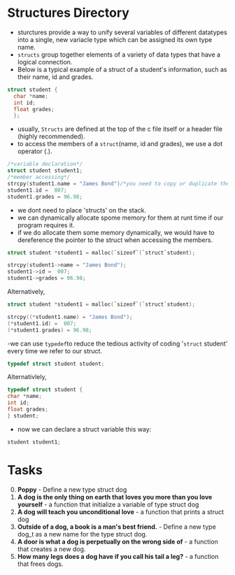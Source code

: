 # Structures Directory

- sturctures provide a way to unify several variables of different datatypes into a single, new variacle type which can be assigned its own type name.
- `structs` group together elements of a variety of data types that have a logical connection.
- Below is a typical example of a struct of a student's information, such as their name, id and grades.

```C
struct student {
  char *name;
  int id;
  float grades;
  };
  ```
  
  
  - usually, `Structs` are defined at the top of the c file itself or a header file (highly recommended).
  - to access the members of a `struct`(name, id and grades), we use a dot operator (.).
  
  ```C
  /*variable declaration*/
  struct student student1;
  /*member accessing*/
  strcpy(student1.name = "James Bond")/*you need to copy or duplicate the string first*/
  student1.id =  007;
  student1.grades = 96.98;
  ```
  
  - we dont need to place 'structs' on the stack.
  - we can dynamically allocate spome memory for them at runt time if our program requires it.
  - if we do allocate them some memory dynamically, we would have to dereference the pointer to the struct when accessing the members.

```C
struct student *student1 = malloc(`sizeof`(`struct`student);

strcpy(student1->name = "James Bond");
student1->id =  007;
student1->grades = 96.98;
  ```
  
  Alternatively,
  
  ```C
  struct student *student1 = malloc(`sizeof`(`struct`student);
  
  strcpy((*student1.name) = "James Bond");
  (*student1.id) =  007;
  (*student1.grades) = 96.98;
  ```
  -we can use `typedef`to reduce the tedious activity of coding '`struct` student' every time we refer to our struct.
  
  ```C
  typedef struct student student;
  ```
  
  Alternativlely,
  
  ```C
  typedef struct student {
  char *name;
  int id;
  float grades;
  } student;
  ```
  
  - now we can declare a struct variable this way:
  
  ```C
  student student1;
  ```
  # Tasks
  
  0. **Poppy** - Define a new type struct dog
  1. **A dog is the only thing on earth that loves you more than you love yourself** - a function that initialize a variable of type struct dog
  2. **A dog will teach you unconditional love** - a function that prints a struct dog
  3. **Outside of a dog, a book is a man's best friend.** - Define a new type dog_t as a new name for the type struct dog.
  4. **A door is what a dog is perpetually on the wrong side of** - a function that creates a new dog.
  5. **How many legs does a dog have if you call his tail a leg?** -  a function that frees dogs.
  
  
  
  
  
  
  
  
  
  
  
  
  
  
  
  
  
  
  
  
